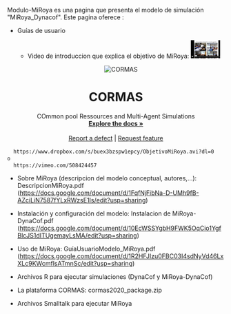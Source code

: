 Modulo-MiRoya es una pagina que presenta el modelo de simulación "MiRoya_Dynacof".
Este pagina oferece :
- Guías de usuario
  - Video de introduccion que explica el objetivo de MiRoya: <img alt="CORMAS" src="videoObjetivoMiRoya.png" style="width: 15%; height: 15%">
  
  <p align="center"><img alt="CORMAS" src="/videoObjetivoMiRoya.png" style="width: 15%; height: 15%">
<h1 align="center">CORMAS</h1>
  <p align="center">
    COmmon pool Ressources and Multi-Agent Simulations
    <br>
    <a href="https://github.com/cormas/cormas/wiki"><strong>Explore the docs »</strong></a>
    <br>
    <br>
    <a href="https://github.com/cormas/cormas/issues/new?labels=Type%3A+Defect">Report a defect</a>
    |
    <a href="https://github.com/cormas/cormas/issues/new?labels=Type%3A+Feature">Request feature</a>
  </p>
</p>
  
  
      https://www.dropbox.com/s/buex3bzspw1epcy/ObjetivoMiRoya.avi?dl=0   o
      https://vimeo.com/508424457
  - Sobre MiRoya (descripcion del modelo conceptual, autores,...): DescripcionMiRoya.pdf
      (https://docs.google.com/document/d/1FqfNjFibNa-D-UMh9fB-AZciLiN7587fYLxRWzsE1Is/edit?usp=sharing)
  - Instalación y configuración del modelo: Instalacion de MiRoya-DynaCof.pdf 
      (https://docs.google.com/document/d/10EcWSSYgbH9FWK5OqCio1YgfBlcJS1dITUgemayLsMA/edit?usp=sharing)
  - Uso de MiRoya: GuíaUsuarioModelo_MiRoya.pdf
      (https://docs.google.com/document/d/1R2HFJIzu0FBC03I4sdNyVd46LxXLc9KWcmflsATmnSc/edit?usp=sharing)
      
- Archivos R para ejecutar simulaciones (DynaCof y MiRoya-DynaCof)
- La plataforma CORMAS: cormas2020_package.zip
- Archivos Smalltalk para ejecutar MiRoya
